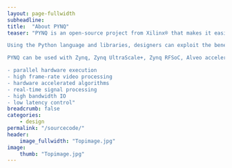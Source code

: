 ```yaml
---
layout: page-fullwidth
subheadline: 
title:  "About PYNQ"
teaser: "PYNQ is an open-source project from Xilinx® that makes it easier to use Xilinx platforms.

Using the Python language and libraries, designers can exploit the benefits of programmable logic and microprocessors to build more capable and exciting electronic systems.

PYNQ can be used with Zynq, Zynq UltraScale+, Zynq RFSoC, Alveo accelerator boards and AWS-F1 to create high performance applications with:

- parallel hardware execution
- high frame-rate video processing
- hardware accelerated algorithms
- real-time signal processing
- high bandwidth IO
- low latency control"
breadcrumb: false
categories:
    - design
permalink: "/sourcecode/"
header:
    image_fullwidth: "Topimage.jpg"
image:
    thumb: "Topimage.jpg"
---
```


<meta http-equiv="refresh" content="time; URL=https://github.com/xilinx/pynq" />
